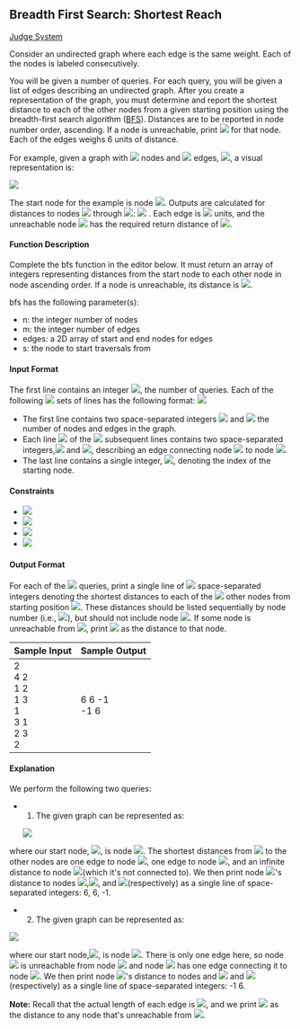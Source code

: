 ## Breadth First Search: Shortest Reach

[Judge System](https://www.hackerrank.com/challenges/bfsshortreach/problem)

Consider an undirected graph where each edge is the same weight. Each of the nodes is labeled consecutively.

You will be given a number of queries. For each query, you will be given a list of edges describing an undirected graph. After you create a representation of the graph, you must determine and report the shortest distance to each of the other nodes from a given starting position using the breadth-first search algorithm ([BFS](https://en.wikipedia.org/wiki/Breadth-first_search)). Distances are to be reported in node number order, ascending. If a node is unreachable, print <img src="https://latex.codecogs.com/svg.latex?\Large&space;-1"> for that node. Each of the edges weighs 6 units of distance.

For example, given a graph with <img src="https://latex.codecogs.com/svg.latex?\Large&space;5"> nodes and <img src="https://latex.codecogs.com/svg.latex?\Large&space;3"> edges, <img src="https://latex.codecogs.com/svg.latex?\Large&space;[1,2],[1,3],[3,4]">, a visual representation is:

![](https://github.com/andy489/Data_Structures_and_Algorithms_CPP/blob/master/assets/Breadth%20First%20Search%20-%20Shortest%20Reach%2001.png)

The start node for the example is node <img src="https://latex.codecogs.com/svg.latex?\Large&space;1">. Outputs are calculated for distances to nodes <img src="https://latex.codecogs.com/svg.latex?\Large&space;2"> through <img src="https://latex.codecogs.com/svg.latex?\Large&space;5">: <img src="https://latex.codecogs.com/svg.latex?\Large&space;[6,6,12,-1]"> . Each edge is <img src="https://latex.codecogs.com/svg.latex?\Large&space;6"> units, and the unreachable node <img src="https://latex.codecogs.com/svg.latex?\Large&space;5"> has the required return distance of <img src="https://latex.codecogs.com/svg.latex?\Large&space;-1">.

#### Function Description

Complete the bfs function in the editor below. It must return an array of integers representing distances from the start node to each other node in node ascending order. If a node is unreachable, its distance is <img src="https://latex.codecogs.com/svg.latex?\Large&space;-1">.

bfs has the following parameter(s):

- n: the integer number of nodes
- m: the integer number of edges
- edges: a 2D array of start and end nodes for edges
- s: the node to start traversals from

#### Input Format

The first line contains an integer <img src="https://latex.codecogs.com/svg.latex?\Large&space;q">, the number of queries. Each of the following <img src="https://latex.codecogs.com/svg.latex?\Large&space;q"> sets of lines has the following format:
<img src="https://latex.codecogs.com/svg.latex?\Large&space;3">

- The first line contains two space-separated integers <img src="https://latex.codecogs.com/svg.latex?\Large&space;n"> and <img src="https://latex.codecogs.com/svg.latex?\Large&space;m"> the number of nodes and edges in the graph.
- Each line <img src="https://latex.codecogs.com/svg.latex?\Large&space;i"> of the <img src="https://latex.codecogs.com/svg.latex?\Large&space;qm"> subsequent lines contains two space-separated integers,<img src="https://latex.codecogs.com/svg.latex?\Large&space;u"> and <img src="https://latex.codecogs.com/svg.latex?\Large&space;v">, describing an edge connecting node <img src="https://latex.codecogs.com/svg.latex?\Large&space;u"> to node <img src="https://latex.codecogs.com/svg.latex?\Large&space;v">.
- The last line contains a single integer, <img src="https://latex.codecogs.com/svg.latex?\Large&space;s">, denoting the index of the starting node.

#### Constraints

- <img src="https://latex.codecogs.com/svg.latex?\Large&space;1\le{q}\le{10}">
- <img src="https://latex.codecogs.com/svg.latex?\Large&space;2\le{n}\le{1000}">
- <img src="https://latex.codecogs.com/svg.latex?\Large&space;1\le{m}\le{\frac{n(n-1)}{2}}">
- <img src="https://latex.codecogs.com/svg.latex?\Large&space;1\le{u,v,s}\le{n}">

#### Output Format

For each of the <img src="https://latex.codecogs.com/svg.latex?\Large&space;q"> queries, print a single line of  <img src="https://latex.codecogs.com/svg.latex?\Large&space;n-1"> space-separated integers denoting the shortest distances to each of the <img src="https://latex.codecogs.com/svg.latex?\Large&space;n-1"> other nodes from starting position <img src="https://latex.codecogs.com/svg.latex?\Large&space;s">. These distances should be listed sequentially by node number (i.e., <img src="https://latex.codecogs.com/svg.latex?\Large&space;1,2,...,n">), but should not include node <img src="https://latex.codecogs.com/svg.latex?\Large&space;s">. If some node is unreachable from <img src="https://latex.codecogs.com/svg.latex?\Large&space;s">, print <img src="https://latex.codecogs.com/svg.latex?\Large&space;-1"> as the distance to that node.

Sample Input|Sample Output
-|-
2<br>4 2<br>1 2<br>1 3<br>1<br>3 1<br>2 3<br>2|6 6 -1<br>-1 6

#### Explanation

We perform the following two queries:

- 1. The given graph can be represented as:
   
   ![](https://github.com/andy489/Data_Structures_and_Algorithms_CPP/blob/master/assets/Breadth%20First%20Search%20-%20Shortest%20Reach%2002.png)
   
where our start node, <img src="https://latex.codecogs.com/svg.latex?\Large&space;s">, is node <img src="https://latex.codecogs.com/svg.latex?\Large&space;1">. The shortest distances from <img src="https://latex.codecogs.com/svg.latex?\Large&space;s"> to the other nodes are one edge to node <img src="https://latex.codecogs.com/svg.latex?\Large&space;2">, one edge to node <img src="https://latex.codecogs.com/svg.latex?\Large&space;3">, and an infinite distance to node <img src="https://latex.codecogs.com/svg.latex?\Large&space;4">(which it's not connected to). We then print node <img src="https://latex.codecogs.com/svg.latex?\Large&space;1">'s distance to nodes <img src="https://latex.codecogs.com/svg.latex?\Large&space;2">,<img src="https://latex.codecogs.com/svg.latex?\Large&space;3">, and <img src="https://latex.codecogs.com/svg.latex?\Large&space;4">(respectively) as a single line of space-separated integers: 6, 6, -1.

- 2. The given graph can be represented as:

![](https://github.com/andy489/Data_Structures_and_Algorithms_CPP/blob/master/assets/Breadth%20First%20Search%20-%20Shortest%20Reach%2003.png)

where our start node,<img src="https://latex.codecogs.com/svg.latex?\Large&space;s">, is node <img src="https://latex.codecogs.com/svg.latex?\Large&space;2">. There is only one edge here, so node <img src="https://latex.codecogs.com/svg.latex?\Large&space;1"> is unreachable from node <img src="https://latex.codecogs.com/svg.latex?\Large&space;2"> and node <img src="https://latex.codecogs.com/svg.latex?\Large&space;3"> has one edge connecting it to node <img src="https://latex.codecogs.com/svg.latex?\Large&space;2">. We then print node <img src="https://latex.codecogs.com/svg.latex?\Large&space;2">'s distance to nodes and <img src="https://latex.codecogs.com/svg.latex?\Large&space;1"> and <img src="https://latex.codecogs.com/svg.latex?\Large&space;3">(respectively) as a single line of space-separated integers: -1 6.

**Note:** Recall that the actual length of each edge is <img src="https://latex.codecogs.com/svg.latex?\Large&space;6">, and we print <img src="https://latex.codecogs.com/svg.latex?\Large&space;-1"> as the distance to any node that's unreachable from <img src="https://latex.codecogs.com/svg.latex?\Large&space;s">.
